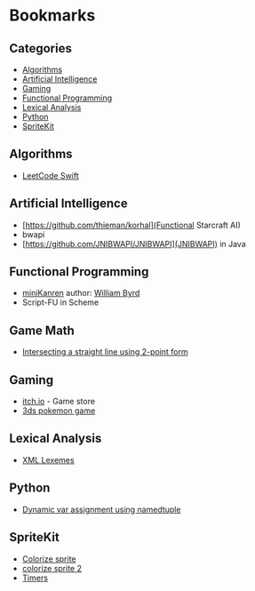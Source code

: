 # Bookmarks

## Categories
- [Algorithms](#algorithms)
- [Artificial Intelligence](#artificial-intelligence)
- [Gaming](#gaming)
- [Functional Programming](#functional-programming)
- [Lexical Analysis](#lexical-analysis)
- [Python](#python)
- [SpriteKit](#spritekit)

## Algorithms
- [LeetCode Swift](https://github.com/soapyigu/LeetCode_Swift)

## Artificial Intelligence
- [https://github.com/thieman/korhal](Functional Starcraft AI)
- bwapi
- [https://github.com/JNIBWAPI/JNIBWAPI](JNIBWAPI) in Java

## Functional Programming
- [miniKanren](http://minikanren.org) author: [William Byrd](http://webyrd.net/byrd_cv.pdf)
- Script-FU in Scheme

## Game Math
- [Intersecting a straight line using 2-point form](http://math.stackexchange.com/a/729442/83716)

## Gaming
- [itch.io](http://itch.io) - Game store
- [3ds pokemon game](http://www.nintendo.com/games/detail/pokemon-red-version-3ds)

## Lexical Analysis
- [XML Lexemes](http://stackoverflow.com/a/3623486)

## Python
- [Dynamic var assignment using namedtuple](http://stackoverflow.com/a/1325768)

## SpriteKit
- [Colorize sprite](http://stackoverflow.com/a/24985622)
- [colorize sprite 2](https://www.hackingwithswift.com/example-code/games/how-to-color-an-skspritenode-using-colorblendfactor)
- [Timers](http://stackoverflow.com/a/23978854)
